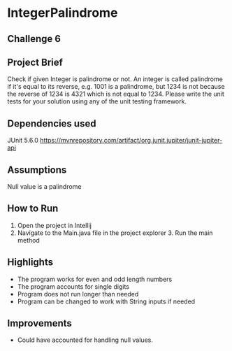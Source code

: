 # IntegerPalindrome
## Challenge 6
## Project Brief
Check if given Integer is palindrome or not. An integer is called palindrome if it's equal to its reverse, e.g. 1001 is a palindrome, but 1234 is not because the reverse of 1234 is 4321 which is not equal to 1234. Please write the unit tests for your solution using any of the unit testing framework.

## Dependencies used
JUnit 5.6.0 https://mvnrepository.com/artifact/org.junit.jupiter/junit-jupiter-api

## Assumptions
Null value is a palindrome
## How to Run
1. Open the project in Intellij
2. Navigate to the Main.java file in the project explorer 3. Run the main method
## Highlights
- The program works for even and odd length numbers
- The program accounts for single digits
- Program does not run longer than needed
- Program can be changed to work with String inputs if needed
## Improvements
- Could have accounted for handling  null values.
